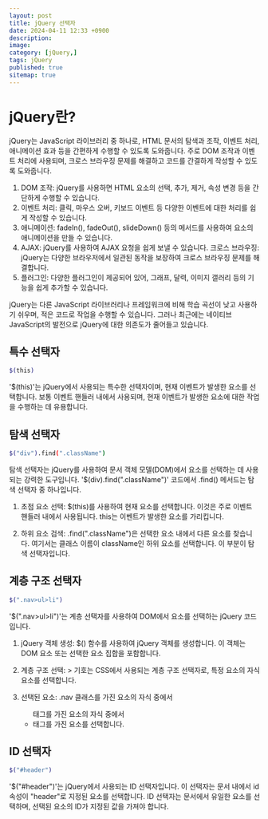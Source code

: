 ```yaml
---
layout: post
title: jQuery 선택자
date: 2024-04-11 12:33 +0900
description: 
image: 
category: [jQuery,]
tags: jQuery 
published: true
sitemap: true
---
```



# jQuery란?

jQuery는 JavaScript 라이브러리 중 하나로, HTML 문서의 탐색과 조작, 이벤트 처리, 애니메이션 효과 등을 간편하게 수행할 수 있도록 도와줍니다. 주로 DOM 조작과 이벤트 처리에 사용되며, 크로스 브라우징 문제를 해결하고 코드를 간결하게 작성할 수 있도록 도와줍니다.

1. DOM 조작: jQuery를 사용하면 HTML 요소의 선택, 추가, 제거, 속성 변경 등을 간단하게 수행할 수 있습니다.
2. 이벤트 처리: 클릭, 마우스 오버, 키보드 이벤트 등 다양한 이벤트에 대한 처리를 쉽게 작성할 수 있습니다.
3. 애니메이션: fadeIn(), fadeOut(), slideDown() 등의 메서드를 사용하여 요소의 애니메이션을 만들 수 있습니다.
4. AJAX: jQuery를 사용하여 AJAX 요청을 쉽게 보낼 수 있습니다.
크로스 브라우징: jQuery는 다양한 브라우저에서 일관된 동작을 보장하여 크로스 브라우징 문제를 해결합니다.
5. 플러그인: 다양한 플러그인이 제공되어 있어, 그래프, 달력, 이미지 갤러리 등의 기능을 쉽게 추가할 수 있습니다.

jQuery는 다른 JavaScript 라이브러리나 프레임워크에 비해 학습 곡선이 낮고 사용하기 쉬우며, 적은 코드로 작업을 수행할 수 있습니다. 그러나 최근에는 네이티브 JavaScript의 발전으로 jQuery에 대한 의존도가 줄어들고 있습니다.

## 특수 선택자

````bash
$(this)
````

'$(this)'는 jQuery에서 사용되는 특수한 선택자이며, 현재 이벤트가 발생한 요소를 선택합니다. 보통 이벤트 핸들러 내에서 사용되며, 현재 이벤트가 발생한 요소에 대한 작업을 수행하는 데 유용합니다.

## 탐색 선택자

````bash
$("div").find(".className")
````

탐색 선택자는 jQuery를 사용하여 문서 객체 모델(DOM)에서 요소를 선택하는 데 사용되는 강력한 도구입니다. '$(div).find(".className")' 코드에서 .find() 메서드는 탐색 선택자 중 하나입니다.

1. 초점 요소 선택: $(this)를 사용하여 현재 요소를 선택합니다. 이것은 주로 이벤트 핸들러 내에서 사용됩니다. this는 이벤트가 발생한 요소를 가리킵니다.

2. 하위 요소 검색: .find(".className")은 선택한 요소 내에서 다른 요소를 찾습니다. 여기서는 클래스 이름이 className인 하위 요소를 선택합니다. 이 부분이 탐색 선택자입니다.

## 계층 구조 선택자

````bash
$(".nav>ul>li")
````

'$(".nav>ul>li")'는 계층 선택자를 사용하여 DOM에서 요소를 선택하는 jQuery 코드입니다. 

1. jQuery 객체 생성: $() 함수를 사용하여 jQuery 객체를 생성합니다. 이 객체는 DOM 요소 또는 선택한 요소 집합을 포함합니다.

2. 계층 구조 선택: > 기호는 CSS에서 사용되는 계층 구조 선택자로, 특정 요소의 자식 요소를 선택합니다.

3. 선택된 요소: .nav 클래스를 가진 요소의 자식 중에서 <ul> 태그를 가진 요소의 자식 중에서 <li> 태그를 가진 요소를 선택합니다.

## ID 선택자

````bash
$("#header")
````

'$("#header")'는 jQuery에서 사용되는 ID 선택자입니다. 이 선택자는 문서 내에서 id 속성이 "header"로 지정된 요소를 선택합니다. ID 선택자는 문서에서 유일한 요소를 선택하며, 선택된 요소의 ID가 지정된 값을 가져야 합니다.